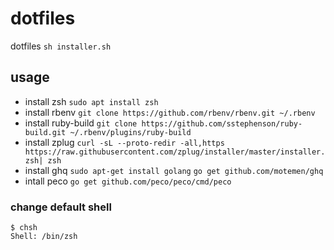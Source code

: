 # dotfiles
dotfiles
`sh installer.sh`

## usage
- install zsh
`sudo apt install zsh`
- install rbenv
`git clone https://github.com/rbenv/rbenv.git ~/.rbenv`
- install ruby-build
`git clone https://github.com/sstephenson/ruby-build.git ~/.rbenv/plugins/ruby-build`
- install zplug
`curl -sL --proto-redir -all,https https://raw.githubusercontent.com/zplug/installer/master/installer.zsh| zsh`
- install ghq
`sudo apt-get install golang`
`go get github.com/motemen/ghq`
- intall peco
`go get github.com/peco/peco/cmd/peco`

### change default shell

```
$ chsh
Shell: /bin/zsh
```
